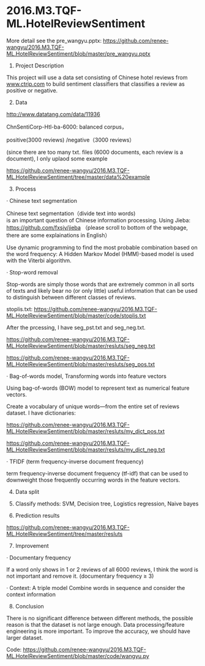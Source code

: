 # 2016.M3.TQF-ML.HotelReviewSentiment
More detail see the pre_wangyu.pptx: 
https://github.com/renee-wangyu/2016.M3.TQF-ML.HotelReviewSentiment/blob/master/pre_wangyu.pptx

1. Project Description

This project will use a data set consisting of Chinese hotel reviews from www.ctrip.com to build sentiment classifiers that classifies a review as positive or negative.

2. Data

http://www.datatang.com/data/11936

ChnSentiCorp-Htl-ba-6000: balanced corpus，

positive(3000 reviews) /negative（3000 reviews）

(since there are too many txt. files (6000 documents, each review is a document), I only uplaod some example

https://github.com/renee-wangyu/2016.M3.TQF-ML.HotelReviewSentiment/tree/master/data%20example

3. Process


· Chinese text segmentation

Chinese text segmentation（divide text into words) is an important question of Chinese information processing.
Using Jieba: https://github.com/fxsjy/jieba
（please scroll to bottom of the webpage, there are some explainations in English）

Use dynamic programming to find the most probable combination based on the word frequency: A Hidden Markov Model (HMM)-based model is used with the Viterbi algorithm.


· Stop-word removal

Stop-words are simply those words that are extremely common in all sorts of texts and likely bear no (or only little) useful information that can be used to distinguish between different classes of reviews.

stoplis.txt: 
https://github.com/renee-wangyu/2016.M3.TQF-ML.HotelReviewSentiment/blob/master/code/stoplis.txt

After the prcessing, I have seg_pst.txt and seg_neg.txt.

https://github.com/renee-wangyu/2016.M3.TQF-ML.HotelReviewSentiment/blob/master/resluts/seg_neg.txt

https://github.com/renee-wangyu/2016.M3.TQF-ML.HotelReviewSentiment/blob/master/resluts/seg_pos.txt


· Bag-of-words model, Transforming words into feature vectors

Using bag-of-words (BOW) model to represent text as numerical feature vectors. 

Create a vocabulary of unique words—from the entire set of reviews dataset. I have dictionaries: 

https://github.com/renee-wangyu/2016.M3.TQF-ML.HotelReviewSentiment/blob/master/resluts/my_dict_pos.txt

https://github.com/renee-wangyu/2016.M3.TQF-ML.HotelReviewSentiment/blob/master/resluts/my_dict_neg.txt


· TFIDF (term frequency-inverse document frequency)

term frequency-inverse document frequency (tf-idf) that can be used to downweight those frequently occurring words in the feature vectors.


4. Data split

5. Classify methods: SVM, Decision tree, Logistics regression, Naive bayes

6. Prediction results

https://github.com/renee-wangyu/2016.M3.TQF-ML.HotelReviewSentiment/tree/master/resluts

7. Improvement


· Documentary frequency

If a word only shows in 1 or 2 reviews of all 6000 reviews, I think    the word is not important and remove it.
 (documentary frequency ≥ 3)


· Context: A triple model
Combine words in sequence and consider the context information

8. Conclusion

There is no significant difference between different methods, the possible reason is that the dataset is not large enough. 
Data processing/feature engineering is more important.
To improve the accuracy, we should have larger dataset.


Code: https://github.com/renee-wangyu/2016.M3.TQF-ML.HotelReviewSentiment/blob/master/code/wangyu.py
